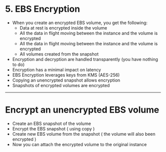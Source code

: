 # 5. EBS Encryption

- When you create an encrypted EBS volume, you get the following:
    - Data at rest is encrypted inside the volume
    - All the data in flight moving between the instance and the volume is encrypted
    - All the data in flight moving between the instance and the volume is encrypted
    - All volumes created from the snapshot
- Encryption and decryption are handled transparently (you have nothing to do)
- Encryption has a minimal impact on latency
- EBS Encryption leverages keys from KMS (AES-256)
- Copying an unencrypted snapshot allows encryption
- Snapshots of encrypted volumes are encrypted

---

# Encrypt an unencrypted EBS volume

- Create an EBS snapshot of the volume
- Encrypt the EBS snapshot ( using copy )
- Create new EBS volume from the snapshot ( the volume will also been encrypted )
- Now you can attach the encrypted volume to the original instance